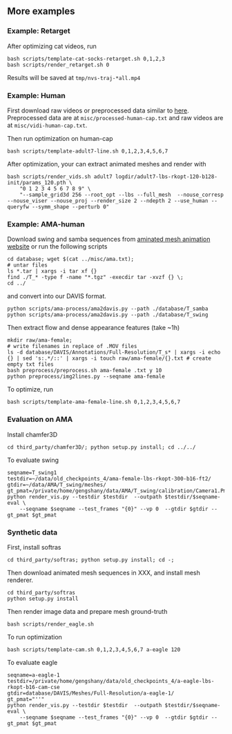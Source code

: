 ## More examples

### Example: Retarget
After optimizing cat videos, run
```
bash scripts/template-cat-socks-retarget.sh 0,1,2,3
bash scripts/render_retarget.sh 0
```
Results will be saved at `tmp/nvs-traj-*all.mp4`

### Example: Human
First download raw videos or preprocessed data similar to [here](https://github.com/facebookresearch/banmo#examples).
Preprocessed data are at `misc/processed-human-cap.txt` and raw videos are at `misc/vidi-human-cap.txt`.

Then run optimization on human-cap
```
bash scripts/template-adult7-line.sh 0,1,2,3,4,5,6,7
```
After optimization, your can extract animated meshes and render with
```
bash scripts/render_vids.sh adult7 logdir/adult7-lbs-rkopt-120-b128-init/params_120.pth \
    "0 1 2 3 4 5 6 7 8 9" \
    "--sample_grid3d 256 --root_opt --lbs --full_mesh  --nouse_corresp --nouse_viser --nouse_proj --render_size 2 --ndepth 2 --use_human --queryfw --symm_shape --perturb 0"
``` 

### Example: AMA-human
Download swing and samba sequences from [aminated mesh animation website](https://people.csail.mit.edu/drdaniel/mesh_animation/) or 
run the following scripts
```
cd database; wget $(cat ../misc/ama.txt);
# untar files
ls *.tar | xargs -i tar xf {}
find ./T_* -type f -name "*.tgz" -execdir tar -xvzf {} \;
cd ../
```
and convert into our DAVIS format.
```
python scripts/ama-process/ama2davis.py --path ./database/T_samba
python scripts/ama-process/ama2davis.py --path ./database/T_swing
```
Then extract flow and dense appearance features (take ~1h)
```
mkdir raw/ama-female;
# write filenames in replace of .MOV files
ls -d database/DAVIS/Annotations/Full-Resolution/T_s* | xargs -i echo {} | sed 's:.*/::' | xargs -i touch raw/ama-female/{}.txt # create empty txt files
bash preprocess/preprocess.sh ama-female .txt y 10
python preprocess/img2lines.py --seqname ama-female
```
To optimize, run 
```
bash scripts/template-ama-female-line.sh 0,1,2,3,4,5,6,7
```

### Evaluation on AMA
Install chamfer3D
```
cd third_party/chamfer3D/; python setup.py install; cd ../../
```
To evaluate swing
```
seqname=T_swing1
testdir=~/data/old_checkpoints_4/ama-female-lbs-rkopt-300-b16-ft2/
gtdir=~/data/AMA/T_swing/meshes/
gt_pmat=/private/home/gengshany/data/AMA/T_swing/calibration/Camera1.Pmat.cal
python render_vis.py --testdir $testdir  --outpath $testdir/$seqname-eval \
    --seqname $seqname --test_frames "{0}" --vp 0  --gtdir $gtdir --gt_pmat $gt_pmat
```


### Synthetic data
First, install softras
```
cd third_party/softras; python setup.py install; cd -;
```
Then download animated mesh sequences in XXX, and install mesh renderer.
```
cd third_party/softras
python setup.py install
```
Then render image data and prepare mesh ground-truth
```
bash scripts/render_eagle.sh
``` 

To run optimization
```
bash scripts/template-cam.sh 0,1,2,3,4,5,6,7 a-eagle 120
```


To evaluate eagle
```
seqname=a-eagle-1
testdir=/private/home/gengshany/data/old_checkpoints_4/a-eagle-lbs-rkopt-b16-cam-cse
gtdir=database/DAVIS/Meshes/Full-Resolution/a-eagle-1/
gt_pmat="''"
python render_vis.py --testdir $testdir  --outpath $testdir/$seqname-eval \
    --seqname $seqname --test_frames "{0}" --vp 0  --gtdir $gtdir --gt_pmat $gt_pmat
```
